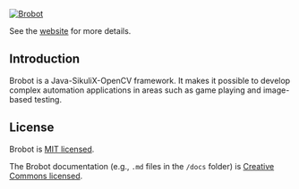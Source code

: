 <a href="https://jspinak.github.io/brobot"><img src="https://jspinak.github.io/brobot/img/brobot-landscape4.png" alt="Brobot"></a>

See the [website](https://jspinak.github.io/brobot/) for more details.  

## Introduction

Brobot is a Java-SikuliX-OpenCV framework. It makes it possible to develop 
complex automation applications in areas such as game playing and image-based testing.

## License

Brobot is [MIT licensed](./LICENSE).

The Brobot documentation (e.g., `.md` files in the `/docs` folder) is [Creative Commons licensed](./LICENSE-docs).
